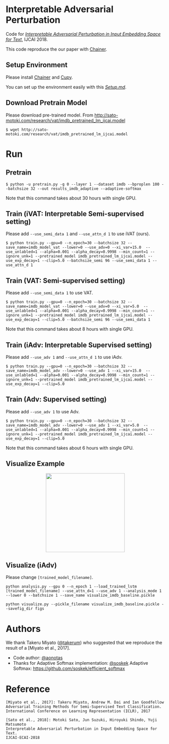 # Interpretable Adversarial Perturbation
Code for [*Interpretable Adversarial Perturbation in Input Embedding Space for Text*](https://arxiv.org/abs/1805.02917), IJCAI 2018.

This code reproduce the our paper with [Chainer](https://github.com/chainer/chainer).

## Setup Environment
Please install [Chainer](https://github.com/chainer/chainer) and [Cupy](https://github.com/cupy/cupy).

You can set up the environment easily with this [*Setup.md*](https://github.com/aonotas/interpretable-adv/blob/master/Setup.md).

## Download Pretrain Model
Please download pre-trained model. From http://sato-motoki.com/research/vat/imdb_pretrained_lm_ijcai.model
```
$ wget http://sato-motoki.com/research/vat/imdb_pretrained_lm_ijcai.model
```


# Run
## Pretrain
```
$ python -u pretrain.py -g 0 --layer 1 --dataset imdb --bproplen 100 --batchsize 32 --out results_imdb_adaptive --adaptive-softmax
```
Note that this command takes about 30 hours with single GPU.

## Train (iVAT: Interpretable Semi-supervised setting)
Please add `--use_semi_data 1` and `--use_attn_d 1` to use iVAT (ours).
```
$ python train.py --gpu=0 --n_epoch=30 --batchsize 32 --save_name=imdb_model_vat --lower=0 --use_adv=0 --xi_var=15.0  --use_unlabled=1 --alpha=0.001 --alpha_decay=0.9998 --min_count=1 --ignore_unk=1 --pretrained_model imdb_pretrained_lm_ijcai.model --use_exp_decay=1 --clip=5.0 --batchsize_semi 96 --use_semi_data 1 --use_attn_d 1 
```



## Train (VAT: Semi-supervised setting)
Please add `--use_semi_data 1` to use VAT.
```
$ python train.py --gpu=0 --n_epoch=30 --batchsize 32 --save_name=imdb_model_vat --lower=0 --use_adv=0 --xi_var=5.0  --use_unlabled=1 --alpha=0.001 --alpha_decay=0.9998 --min_count=1 --ignore_unk=1 --pretrained_model imdb_pretrained_lm_ijcai.model --use_exp_decay=1 --clip=5.0 --batchsize_semi 96 --use_semi_data 1
```
Note that this command takes about 8 hours with single GPU.

## Train (iAdv: Interpretable Supervised setting)
Please add `--use_adv 1` and `--use_attn_d 1` to use iAdv.
```
$ python train.py --gpu=0 --n_epoch=30 --batchsize 32 --save_name=imdb_model_adv --lower=0 --use_adv 1 --xi_var=15.0  --use_unlabled=1 --alpha=0.001 --alpha_decay=0.9998 --min_count=1 --ignore_unk=1 --pretrained_model imdb_pretrained_lm_ijcai.model --use_exp_decay=1 --clip=5.0 
```

## Train (Adv: Supervised setting)
Please add `--use_adv 1` to use Adv.
```
$ python train.py --gpu=0 --n_epoch=30 --batchsize 32 --save_name=imdb_model_adv --lower=0 --use_adv 1 --xi_var=5.0  --use_unlabled=1 --alpha=0.001 --alpha_decay=0.9998 --min_count=1 --ignore_unk=1 --pretrained_model imdb_pretrained_lm_ijcai.model --use_exp_decay=1 --clip=5.0
```
Note that this command takes about 6 hours with single GPU.


## Visualize Example
<p align="center"><img src="https://github.com/aonotas/interpretable-adv/blob/master/visualize_sample02.png" width="250"></p>

## Visualize (iAdv)
Please change `[trained_model_filename]`.
```
python analysis.py --gpu 0 --n_epoch 1 --load_trained_lstm [trained_model_filename] --use_attn_d=1 --use_adv 1 --analysis_mode 1 --lower 0 --batchsize 1 --save_name visualize_imdb_baseline.pickle
```

```
python visualize.py --pickle_filename visualize_imdb_baseline.pickle --savefig_dir figs
```


# Authors
We thank Takeru Miyato ([@takerum](https://github.com/takerum)) who suggested that we reproduce the result of a [Miyato et al., 2017].
- Code author: [@aonotas](https://github.com/aonotas/)
- Thanks for Adaptive Softmax implementation: [@soskek](https://github.com/soskek/)
Adaptive Softmax: https://github.com/soskek/efficient_softmax
# Reference
```
[Miyato et al., 2017]: Takeru Miyato, Andrew M. Dai and Ian Goodfellow
Adversarial Training Methods for Semi-Supervised Text Classification.
International Conference on Learning Representation (ICLR), 2017

[Sato et al., 2018]: Motoki Sato, Jun Suzuki, Hiroyuki Shindo, Yuji Matsumoto
Interpretable Adversarial Perturbation in Input Embedding Space for Text.
IJCAI-ECAI-2018
```

